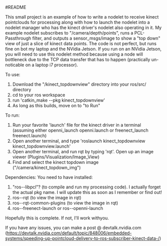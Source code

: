 #README

This small project is an example of how to write a nodelet to receive kinect pointclouds for processing
along with how to launch the nodelet into a nodelet manager who has the kinect driver's nodelet also operating in it.
My example nodelet subscribes to "/camera/depth/points", runs a PCL-Passthrough filter, and outputs a sensor_msgs/image
to show a "top down" view of just a slice of kinect data points. The code is not perfect, but runs fine on bot my laptop and 
the NVidia Jetson. If you run on an NVidia Jetson, you will need to use this nodelet method because using a node will bottleneck
due to the TCP data transfer that has to happen (practically un-noticable on a laptop i7 processor).

To use:
  1. Download the "/kinect_topdownview" directory into your ros/src/ directory
  2. cd to your ros workspace
  3. run 'catkin_make --pkg kinect_topdownview'
  4. As long as this builds, move on to "to Run"
  
To run:
  1. Run your favorite 'launch' file for the kinect driver in a terminal (assuming either openni_launch openni.launch or freenect_launch freenect.launch)
  2. Open another terminal, and type 'roslaunch kinect_topdownview kinect_topdownview.launch'
  3. Open another terminal, and run rqt by typing 'rqt'. Open up an image viewer (Plugins/Visualization/Image_View)
  4. Find and select the kinect topdown image ("/camera/kinect_topdown_img")
  
Dependencies:
You need to have installed:
1. "ros-<distro>-libpcl"? (to compile and run my processing code). I actually forget the actual pkg name. I will update this as soon as I remember or find out!
2. ros-<distro>-rqt (to view the image in rqt)
3. ros-<distro>-rqt-common-plugins (to view the image in rqt)
4. ros-<distro>-freenect-launch or ros-<distro>-openni-launch

Hopefully this is complete. If not, I'll work withyou.

If you have any issues, you can make a post @ devtalk.nvidia.com 
(https://devtalk.nvidia.com/default/topic/848006/embedded-systems/speeding-up-pointcloud-delivery-to-ros-subscriber-kinect-data-/)
